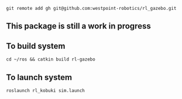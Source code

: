 	git remote add gh git@github.com:westpoint-robotics/rl_gazebo.git

## This package is still a work in progress

## To build system

	cd ~/ros && catkin build rl-gazebo

## To launch system
	roslaunch rl_kobuki sim.launch
	